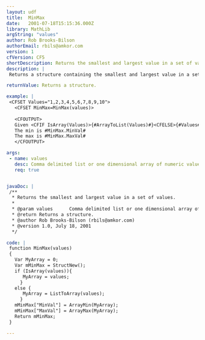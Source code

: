 ```yaml
---
layout: udf
title:  MinMax
date:   2001-07-18T15:15:36.000Z
library: MathLib
argString: "values"
author: Rob Brooks-Bilson
authorEmail: rbils@amkor.com
version: 1
cfVersion: CF5
shortDescription: Returns the smallest and largest value in a set of values.
description: |
 Returns a structure containing the smallest and largest value in a set of values.

returnValue: Returns a structure.

example: |
 <CFSET Values="1,2,3,4,5,6,7,8,9,10">
   <CFSET MinMax=MinMax(values)> 
 
   <CFOUTPUT>
   Given <CFIF IsArray(Values)>{#ArrayToList(Values)#}<CFELSE>{#Values#}</CFIF>
   The min is #MinMax.MinVal#
   The max is #MinMax.MaxVal#
   </CFOUTPUT>

args:
 - name: values
   desc: Comma delimited list or one dimensional array of numeric values.
   req: true


javaDoc: |
 /**
  * Returns the smallest and largest value in a set of values.
  * 
  * @param values      Comma delimited list or one dimensional array of numeric values. 
  * @return Returns a structure. 
  * @author Rob Brooks-Bilson (rbils@amkor.com) 
  * @version 1.0, July 18, 2001 
  */

code: |
 function MinMax(values)
 {
   Var MyArray = 0;
   Var mMinMax = StructNew();
   if (IsArray(values)){
      MyArray = values;
     }
   else {
      MyArray = ListToArray(values);
     }
   mMinMax["MinVal"] = ArrayMin(MyArray);
   mMinMax["MaxVal"] = ArrayMax(MyArray);
   Return mMinMax;
 }

---
```


